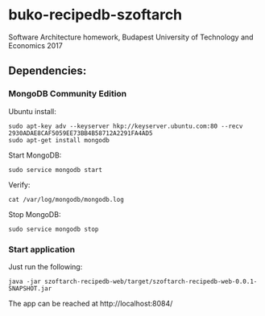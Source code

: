 # buko-recipedb-szoftarch
Software Architecture homework, Budapest University of Technology and Economics 2017

## Dependencies:

### MongoDB Community Edition
Ubuntu install:
```
sudo apt-key adv --keyserver hkp://keyserver.ubuntu.com:80 --recv 2930ADAE8CAF5059EE73BB4B58712A2291FA4AD5
sudo apt-get install mongodb
```
Start MongoDB:
```
sudo service mongodb start
```
Verify:
```
cat /var/log/mongodb/mongodb.log
```
Stop MongoDB:
```
sudo service mongodb stop
```
### Start application
Just run the following:
```
java -jar szoftarch-recipedb-web/target/szoftarch-recipedb-web-0.0.1-SNAPSHOT.jar 
```
The app can be reached at http://localhost:8084/
